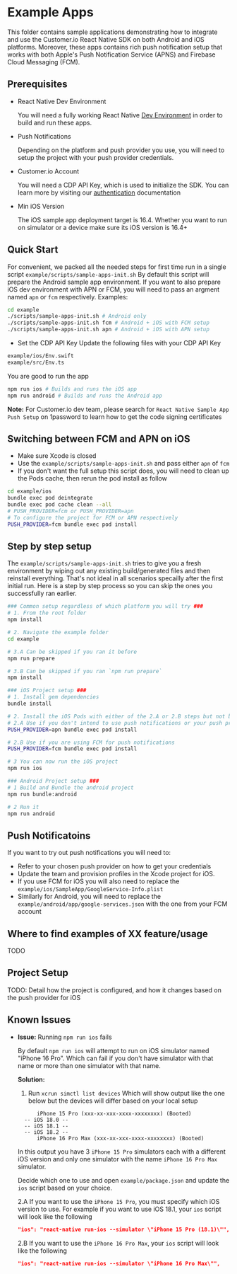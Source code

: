 # Example Apps

This folder contains sample applications demonstrating how to integrate and use the Customer.io React Native SDK on both Android and iOS platforms. Moreover, these apps contains rich push notification setup that works with both Apple's Push Notification Service (APNS) and Firebase Cloud Messaging (FCM).

## Prerequisites

- React Native Dev Environment

  You will need a fully working React Native [Dev Environment](https://reactnative.dev/docs/set-up-your-environment) in order to build and run these apps.

- Push Notifications

  Depending on the platform and push provider you use, you will need to setup the project with your push provider credentials.

- Customer.io Account

  You will need a CDP API Key, which is used to initialize the SDK. You can learn more by visiting our [authentication](https://docs.customer.io/sdk/ios/getting-started/auth/) documentation

- Min iOS Version

  The iOS sample app deployment target is 16.4. Whether you want to run on simulator or a device make sure its iOS version is 16.4+

## Quick Start

For convenient, we packed all the needed steps for first time run in a single script `example/scripts/sample-apps-init.sh`
By default this script will prepare the Android sample app environment. If you want to also prepare iOS dev environment with APN or FCM, you will need to pass an argment named `apn` or `fcm` respectively.
Examples:

```bash
cd example
./scripts/sample-apps-init.sh # Android only
./scripts/sample-apps-init.sh fcm # Android + iOS with FCM setup
./scripts/sample-apps-init.sh apn # Android + iOS with APN setup
```

- Set the CDP API Key
  Update the following files with your CDP API Key

```bash
example/ios/Env.swift
example/src/Env.ts
```

You are good to run the app

```bash
npm run ios # Builds and runs the iOS app
npm run android # Builds and runs the Android app
```

**Note:**
For Customer.io dev team, please search for `React Native Sample App Push Setup` on 1password to learn how to get the code signing certificates

## Switching between FCM and APN on iOS

- Make sure Xcode is closed
- Use the `example/scripts/sample-apps-init.sh` and pass either `apn` of `fcm`
- If you don't want the full setup this script does, you will need to clean up the Pods cache, then rerun the pod install as follow

```bash
cd example/ios
bundle exec pod deintegrate
bundle exec pod cache clean --all
# PUSH_PROVIDER=fcm or PUSH_PROVIDER=apn
# To configure the project for FCM or APN respectively
PUSH_PROVIDER=fcm bundle exec pod install

```

## Step by step setup

The `example/scripts/sample-apps-init.sh` tries to give you a fresh environment by wiping out any existing build/generated files and then reinstall everything.
That's not ideal in all scenarios specailly after the first initial run. Here is a step by step process so you can skip the ones you successfully ran earlier.

```bash
### Common setup regardless of which platform you will try ###
# 1. From the root folder
npm install

# 2. Navigate the example folder
cd example

# 3.A Can be skipped if you ran it before
npm run prepare

# 3.B Can be skipped if you ran `npm run prepare`
npm install

### iOS Project setup ###
# 1. Install gem dependencies
bundle install

# 2. Install the iOS Pods with either of the 2.A or 2.B steps but not both
# 2.A Use if you don't intend to use push notifications or your push provider is Apple's Push Notification Service (APN)
PUSH_PROVIDER=apn bundle exec pod install

# 2.B Use if you are using FCM for push notifications
PUSH_PROVIDER=fcm bundle exec pod install

# 3 You can now run the iOS project
npm run ios

### Android Project setup ###
# 1 Build and Bundle the android project
npm run bundle:android

# 2 Run it
npm run android

```

## Push Notificatoins

If you want to try out push notifications you will need to:

- Refer to your chosen push provider on how to get your credentials
- Update the team and provision profiles in the Xcode project for iOS.
- If you use FCM for iOS you will also need to replace the `example/ios/SampleApp/GoogleService-Info.plist`
- Similarly for Android, you will need to replace the `example/android/app/google-services.json` with the one from your FCM account

## Where to find examples of XX feature/usage

TODO

## Project Setup

TODO: Detail how the project is configured, and how it changes based on the push provider for iOS

## Known Issues

- **Issue:** Running `npm run ios` fails

  By default `npm run ios` will attempt to run on iOS simulator named "iPhone 16 Pro". Which can fail if you don't have simulator with that name or more than one simulator with that name.

  **Solution:**

  1. Run `xcrun simctl list devices` Which will show output like the one below but the devices will differ based on your local setup

  ```
        iPhone 15 Pro (xxx-xx-xxx-xxxx-xxxxxxxx) (Booted)
    -- iOS 18.0 --
    -- iOS 18.1 --
    -- iOS 18.2 --
        iPhone 16 Pro Max (xxx-xx-xxx-xxxx-xxxxxxxx) (Booted)
  ```

  In this output you have 3 `iPhone 15 Pro` simulators each with a different iOS version and only one simulator with the name `iPhone 16 Pro Max` simulator.

  Decide which one to use and open `example/package.json` and update the `ios` script based on your choice.

  2.A If you want to use the `iPhone 15 Pro`, you must specify which iOS version to use. For example if you want to use iOS 18.1, your `ios` script will look like the following

  ```json
  "ios": "react-native run-ios --simulator \"iPhone 15 Pro (18.1)\"",
  ```

  2.B If you want to use the `iPhone 16 Pro Max`, your `ios` script will look like the following

  ```json
  "ios": "react-native run-ios --simulator \"iPhone 16 Pro Max\"",
  ```
